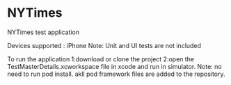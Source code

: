 # NYTimes
NYTimes test application

Devices supported : iPhone
Note: Unit and UI tests are not included

To run the application 
1:download or clone the project
2:open the TestMasterDetails.xcworkspace file in xcode and run in simulator.
Note: no need to run pod install. akll pod framework files are added to the repository.


